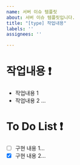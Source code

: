 ```yaml
---
name: 서버 이슈 템플릿
about: 서버 이슈 템플릿입니다.
title: "[type] 작업내용"
labels: ''
assignees: ''

---
```


<!-- PR 전 이슈 생성 -->
<!-- 1. 이슈 제목 형식 : [type] 작업 내용 -->
<!-- 2. 태그 선택(작업 유형, 작업자) -->

# 작업내용 ❗️

- 작업내용 1
- 작업내용 2
...

# To Do List ❗️

- [ ] 구현 내용 1...
- [x] 구현 내용 2...
